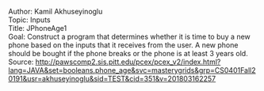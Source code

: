 Author: Kamil Akhuseyinoglu  
Topic: Inputs  
Title: JPhoneAge1  
Goal: Construct a program that determines whether it is time to buy a new phone based on the inputs that it receives from the user. A new phone should be bought if the phone breaks or the phone is at least 3 years old.  
Source: http://pawscomp2.sis.pitt.edu/pcex/pcex_v2/index.html?lang=JAVA&set=booleans.phone_age&svc=masterygrids&grp=CS0401Fall20191&usr=akhuseyinoglu&sid=TEST&cid=351&v=201803162257  

